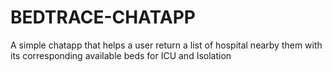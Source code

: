 # BEDTRACE-CHATAPP

A simple chatapp that helps a user return a list of hospital nearby them with its corresponding available beds for ICU and Isolation
